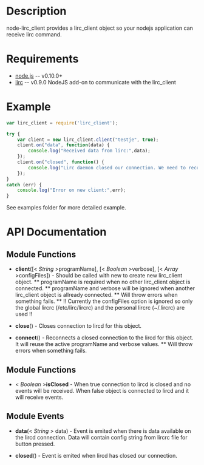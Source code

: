 Description
===========

node-lirc_client provides a lirc_client object so your nodejs application
can receive lirc command.

Requirements
============

* [node.js](http://nodejs.org) -- v0.10.0+
* [lirc](http://www.lirc.org/) -- v0.9.0
NodeJS add-on to communicate with the lirc_client

Example
=======

```javascript
var lirc_client = require('lirc_client');

try {
	var client = new lirc_client.client("testje", true);
	client.on("data", function(data) {
		console.log("Received data from lirc:",data);
	});
	client.on("closed", function() {
		console.log("Lirc daemon closed our connection. We need to reconnect.");
	});
}
catch (err) {
	console.log("Error on new client:",err);
}
```
See examples folder for more detailed example.

API Documentation
=================

Module Functions
---------------- 

* **client**([< _String_ >programName], [< _Boolean_ >verbose], [< _Array_ >configFiles]) - Should be called with new to create new lirc_client object.
** programName is required when no other lirc_client object is connected.
** programName and verbose will be ignored when another lirc_client object is allready connected.
** Will throw errors when something fails.
** !! Currently the configFiles option is ignored so only the global lircrc (/etc/lirc/lircrc) and the personal lircrc (~/.lircrc) are used !!

* **close**() - Closes connection to lircd for this object.

* **connect**() - Reconnects a closed connection to the lircd for this object. It will reuse the active programName and verbose values.
** Will throw errors when something fails.

Module Functions
---------------- 

* < _Boolean_ >**isClosed** - When true connection to lircd is closed and no events will be received. When false object is connected to lircd and it will receive events.

Module Events
-------------

* **data**(< _String_ > data) - Event is emited when there is data available on the lircd connection. Data will contain config string from lircrc file for button pressed.

* **closed**() - Event is emited when lircd has closed our connection. 



